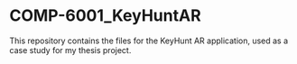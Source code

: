 # COMP-6001_KeyHuntAR
This repository contains the files for the KeyHunt AR application, used as a case study for my thesis project.

